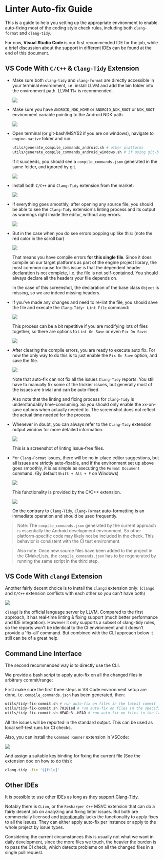 # Linter Auto-fix Guide

This is a guide to help you setting up the appropriate environment to enable auto-fixing most of the coding style check rules, including both `clang-format` and `clang-tidy`.

For now, **Visual Studio Code** is our first recommended IDE for the job, while a brief discussion about the support in different IDEs can be found at the end of this document.

## VS Code With `C/C++` & `Clang-Tidy` Extension

* Make sure both `clang-tidy` and `clang-format` are directly accessible in your terminal environment, i.e. install LLVM and add the bin folder into the environment path. LLVM 11+ is recommended.

    ![](imgs/LLVM.png)

* Make sure you have `ANDROID_NDK_HOME` or `ANDROID_NDK_ROOT` or `NDK_ROOT` environment variable pointing to the Android NDK path.

    ![](imgs/NDK.png)

* Open terminal (or git-bash/MSYS2 if you are on windows), navigate to `engine-native` folder and run:

    ```bash
    utils/generate_compile_commands_android.sh # other platforms
    utils/generate_compile_commands_android_windows.sh # if using git-bash on windows
    ```

    If it succeeds, you should see a `compile_commands.json` generated in the same folder, and ignored by git.

    ![](imgs/compile_commands.png)

* Install both `C/C++` and `Clang-Tidy` extension from the market:

    ![](imgs/extensions.png)

* If everything goes smoothly, after opening any source file, you should be able to see the `Clang-Tidy` extension's linting process and its output as warnings right inside the editor, without any errors.

    ![](imgs/tidy-output-editor.png)

* But in the case when you do see errors popping up like this: (note the red color in the scroll bar)

    ![](imgs/tidy-output-error.png)

    That means you have compile errors **for this single file**. Since it does compile on our target platforms as part of the engine project library, the most common cause for this issue is that the dependent header declaration is not complete, i.e. the file is not self-contained. You should always declare all the headers your file depends on.

    In the case of this screenshot, the declaration of the base class `Object` is missing, so we are indeed missing headers.

* If you've made any changes and need to re-lint the file, you should save the file and execute the `Clang-Tidy: Lint File` command:

    ![](imgs/re-lint.png)

    This process can be a bit repetitive if you are modifying lots of files together, so there are options to `Lint On Save` or even `Fix On Save`:

    ![](imgs/tidy-options.png)

* After clearing the compile errors, you are ready to execute auto fix. For now the only way to do this is to just enable the `Fix On Save` option, and save the file.

    ![](imgs/auto-fix.gif)

    Note that auto-fix can not fix all the issues `Clang-Tidy` reports. You still have to manually fix some of the trickier issues, but generally most of the issues are trivial and can be auto-fixed.

    Also note that the linting and fixing process for `Clang-Tidy` is understandably time-consuming. So you should only enable the xx-on-save options when actually needed to. The screenshot does not reflect the actual time needed for the process.

* Whenever in doubt, you can always refer to the `Clang-Tidy` extension output window for more detailed information.

    ![](imgs/tidy-output.png)

    This is a screenshot of linting issue-free files.

* For `Clang-Format` issues, there will be no in-place editor suggestions, but all issues are strictly auto-fixable, and if the environment set up above goes smoothly, it is as simple as executing the `Format Document` command. (By default `Shift + Alt + F` on Windows)

    ![](imgs/format.png)

    This functionality is provided by the C/C++ extension.

    ![](imgs/auto-format.gif)

    On the contrary to `Clang-Tidy`, `Clang-Format` auto-formatting is an immediate operation and should be used frequently.

> Note: The `compile_commands.json` generated by the current approach is essentially the Android development environment. So other platform-specific code may likely not be included in the check. This behavior is consistent with the CI test environment.

> Also note: Once new source files have been added to the project in the CMakeLists, the `compile_commands.json` has to be regenerated by running the same script in the third step.

## VS Code With `clangd` Extension

Another fairly decent choice is to install the `clangd` extension only: (`clangd` and `C/C++` extension conflicts with each other so you can't have both)

![](imgs/clangd.png)

`clangd` is the official language server by LLVM. Compared to the first approach, it has real-time linting & fixing support (much better performance and IDE integration). However it only supports a subset of clang-tidy rules, so the reports won't be identical to the CI environment and it doesn't provide a 'fix-all' command. But combined with the CLI approach below it still can be of a great help.

## Command Line Interface

The second recommended way is to directly use the CLI.

We provide a bash script to apply auto-fix on all the changed files in arbitrary commit/range:

First make sure the first three steps in VS Code environment setup are done, i.e. `compile_commands.json` has been generated, then:

```bash
utils/tidy-fix-commit.sh # run auto-fix on files in the latest commit
utils/tidy-fix-commit.sh 70181ed # run auto-fix on files in the specified commit
utils/tidy-fix-commit.sh HEAD~3..HEAD # run auto-fix on files in the last 3 commit
```

All the issues will be reported in the standard output. This can be used as local self-test runs for CI checks.

Also, you can install the `Command Runner` extension in VSCode:

![](imgs/command-runner.png)

And assign a suitable key binding for fixing the current file (See the extension doc on how to do this):
```bash
clang-tidy -fix '${file}'
```

## Other IDEs

It is possible to use other IDEs as long as they [support Clang-Tidy](https://clang.llvm.org/extra/clang-tidy/Integrations.html).

Notably there is `CLion`, or the `Resharper C++` MSVC extension that can do a fairly decent job on analyzing and fixing linter issues. But both are commercially licensed and [intentionally](https://resharper-support.jetbrains.com/hc/en-us/articles/207242695-Can-I-fix-all-issues-Quick-Fixes-naming-suggestions-etc-at-once-) lacks the functionality to apply fixes to all the issues. They can either apply auto-fix per instance or apply to the whole project by issue types.

Considering the current circumstances this is usually not what we want in daily development, since the more files we touch, the heavier the burden is to pass the CI check, which detects problems on all the changed files in a single pull request.
